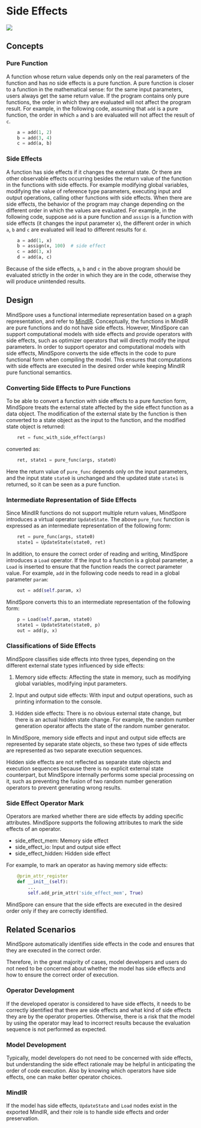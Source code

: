 # Side Effects

<a href="https://gitee.com/mindspore/docs/blob/r2.0/docs/mindspore/source_en/design/side_effect.md" target="_blank"><img src="https://mindspore-website.obs.cn-north-4.myhuaweicloud.com/website-images/r2.0/resource/_static/logo_source_en.png"></a>

## Concepts

### Pure Function

A function whose return value depends only on the real parameters of the function and has no side effects is a pure function.
A pure function is closer to a function in the mathematical sense: for the same input parameters, users always get the same return value.
If the program contains only pure functions, the order in which they are evaluated will not affect the program result.
For example, in the following code, assuming that `add` is a pure function, the order in which `a` and `b` are evaluated will not affect the result of `c`.

```python
    a = add(1, 2)
    b = add(3, 4)
    c = add(a, b)
```

### Side Effects

A function has side effects if it changes the external state.
Or there are other observable effects occurring besides the return value of the function in the functions with side effects.
For example modifying global variables, modifying the value of reference type parameters, executing input and output operations, calling other functions with side effects.
When there are side effects, the behavior of the program may change depending on the different order in which the values are evaluated.
For example, in the following code, suppose `add` is a pure function and `assign` is a function with side effects (it changes the input parameter x), the different order in which `a`, `b` and `c` are evaluated will lead to different results for `d`.

```python
    a = add(1, x)
    b = assign(x, 100)  # side effect
    c = add(3, x)
    d = add(a, c)
```

Because of the side effects, `a`, `b` and `c` in the above program should be evaluated strictly in the order in which they are in the code, otherwise they will produce unintended results.

## Design

MindSpore uses a functional intermediate representation based on a graph representation, and refer to [MindIR](https://www.mindspore.cn/docs/en/master/design/mindir.html).
Conceptually, the functions in MindIR are pure functions and do not have side effects.
However, MindSpore can support computational models with side effects and provide operators with side effects, such as optimizer operators that will directly modify the input parameters.
In order to support operator and computational models with side effects, MindSpore converts the side effects in the code to pure functional form when compiling the model. This ensures that computations with side effects are executed in the desired order while keeping MindIR pure functional semantics.

### Converting Side Effects to Pure Functions

To be able to convert a function with side effects to a pure function form, MindSpore treats the external state affected by the side effect function as a data object. The modification of the external state by the function is then converted to a state object as the input to the function, and the modified state object is returned:

```python
    ret = func_with_side_effect(args)
```

converted as:

```python
    ret, state1 = pure_func(args, state0)
```

Here the return value of `pure_func` depends only on the input parameters, and the input state `state0` is unchanged and the updated state `state1` is returned, so it can be seen as a pure function.

### Intermediate Representation of Side Effects

Since MindIR functions do not support multiple return values, MindSpore introduces a virtual operator `UpdateState`. The above `pure_func` function is expressed as an intermediate representation of the following form:

```python
    ret = pure_func(args, state0)
    state1 = UpdateState(state0, ret)
```

In addition, to ensure the correct order of reading and writing, MindSpore introduces a `Load` operator. If the input to a function is a global parameter, a `Load` is inserted to ensure that the function reads the correct parameter value.
For example, `add` in the following code needs to read in a global parameter `param`:

```python
    out = add(self.param, x)
```

MindSpore converts this to an intermediate representation of the following form:

```python
    p = Load(self.param, state0)
    state1 = UpdateState(state0, p)
    out = add(p, x)
```

### Classifications of Side Effects

MindSpore classifies side effects into three types, depending on the different external state types influenced by side effects:

1. Memory side effects: Affecting the state in memory, such as modifying global variables, modifying input parameters.

2. Input and output side effects: With input and output operations, such as printing information to the console.

3. Hidden side effects: There is no obvious external state change, but there is an actual hidden state change. For example, the random number generation operator affects the state of the random number generator.

In MindSpore, memory side effects and input and output side effects are represented by separate state objects, so these two types of side effects are represented as two separate execution sequences.

Hidden side effects are not reflected as separate state objects and execution sequences because there is no explicit external state counterpart, but MindSpore internally performs some special processing on it, such as preventing the fusion of two random number generation operators to prevent generating wrong results.

### Side Effect Operator Mark

Operators are marked whether there are side effects by adding specific attributes. MindSpore supports the following attributes to mark the side effects of an operator.

- side_effect_mem: Memory side effect
- side_effect_io: Input and output side effect
- side_effect_hidden: Hidden side effect

For example, to mark an operator as having memory side effects:

```python
    @prim_attr_register
    def __init__(self):
        ...
        self.add_prim_attr('side_effect_mem', True)
```

MindSpore can ensure that the side effects are executed in the desired order only if they are correctly identified.

## Related Scenarios

MindSpore automatically identifies side effects in the code and ensures that they are executed in the correct order.

Therefore, in the great majority of cases, model developers and users do not need to be concerned about whether the model has side effects and how to ensure the correct order of execution.

### Operator Development

If the developed operator is considered to have side effects, it needs to be correctly identified that there are side effects and what kind of side effects they are by the operator properties. Otherwise, there is a risk that the model by using the operator may lead to incorrect results because the evaluation sequence is not performed as expected.

### Model Development

Typically, model developers do not need to be concerned with side effects, but understanding the side effect rationale may be helpful in anticipating the order of code execution. Also by knowing which operators have side effects, one can make better operator choices.

### MindIR

If the model has side effects, `UpdateState` and `Load` nodes exist in the exported MindIR, and their role is to handle side effects and order preservation.
